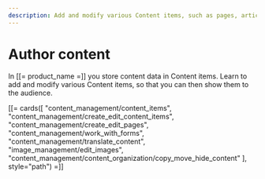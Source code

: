 ```yaml
---
description: Add and modify various Content items, such as pages, articles, forms, or media.
---
```


# Author content

In [[= product_name =]] you store content data in Content items. Learn to add and modify various Content items, so that you can then show them to the audience.

[[= cards([
    "content_management/content_items",
    "content_management/create_edit_content_items",
    "content_management/create_edit_pages",
    "content_management/work_with_forms",
    "content_management/translate_content",
    "image_management/edit_images",
    "content_management/content_organization/copy_move_hide_content"
], style="path") =]]
